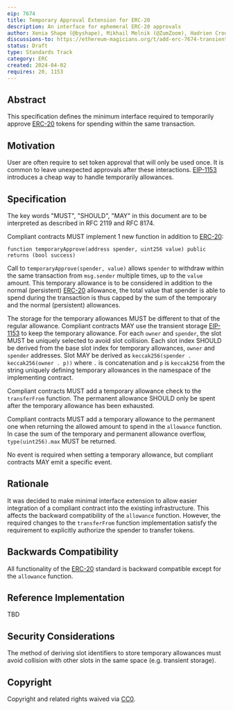 ```yaml
---
eip: 7674
title: Temporary Approval Extension for ERC-20
description: An interface for ephemeral ERC-20 approvals
author: Xenia Shape (@byshape), Mikhail Melnik (@ZumZoom), Hadrien Croubois (@Amxx)
discussions-to: https://ethereum-magicians.org/t/add-erc-7674-transient-approval-extension-for-erc-20/19521
status: Draft
type: Standards Track
category: ERC
created: 2024-04-02
requires: 20, 1153
---
```


## Abstract

This specification defines the minimum interface required to temporarily approve [ERC-20](./eip-20.md) tokens for spending within the same transaction.

## Motivation

User are often require to set token approval that will only be used once. It is common to leave unexpected approvals after these interactions. [EIP-1153](./eip-1153.md) introduces a cheap way to handle temporarily allowances.

## Specification

The key words "MUST", "SHOULD", "MAY" in this document are to be interpreted as described in RFC 2119 and RFC 8174.

Compliant contracts MUST implement 1 new function in addition to [ERC-20](./eip-20.md):
```solidity
function temporaryApprove(address spender, uint256 value) public returns (bool success)
```
Call to `temporaryApprove(spender, value)` allows `spender` to withdraw within the same transaction from `msg.sender` multiple times, up to the `value` amount.  This temporary allowance is to be considered in addition to the normal (persistent) [ERC-20](./eip-20.md) allowance, the total value that spender is able to spend during the transaction is thus capped by the sum of the temporary and the normal (persistent) allowances.

The storage for the temporary allowances MUST be different to that of the regular allowance. Compliant contracts MAY use the transient storage [EIP-1153](https://github.com/ethereum/EIPs/blob/master/EIPS/eip-1153.md) to keep the temporary allowance. For each `owner` and `spender`, the slot MUST be uniquely selected to avoid slot collision. Each slot index SHOULD be derived from the base slot index for temporary allowances, `owner` and `spender` addresses. Slot MAY be derived as `keccak256(spender . keccak256(owner . p))` where `.` is concatenation and `p` is `keccak256` from the string uniquely defining temporary allowances in the namespace of the implementing contract.

Compliant contracts MUST add a temporary allowance check to the `transferFrom` function. The permanent allowance SHOULD only be spent after the temporary allowance has been exhausted.

Compliant contracts MUST add a temporary allowance to the permanent one when returning the allowed amount to spend in the `allowance` function. In case the sum of the temporary and permanent allowance overflow, `type(uint256).max` MUST be returned.

No event is required when setting a temporary allowance, but compliant contracts MAY emit a specific event.

## Rationale

It was decided to make minimal interface extension to allow easier integration of a compliant contract into the existing infrastructure. This affects the backward compatibility of the `allowance` function. However, the required changes to the `transferFrom` function implementation satisfy the requirement to explicitly authorize the spender to transfer tokens.

## Backwards Compatibility

All functionality of the [ERC-20](./eip-20.md) standard is backward compatible except for the `allowance` function.

## Reference Implementation

TBD <!-- TODO -->

## Security Considerations

The method of deriving slot identifiers to store temporary allowances must avoid collision with other slots in the same space (e.g. transient storage).

## Copyright

Copyright and related rights waived via [CC0](../LICENSE.md).
